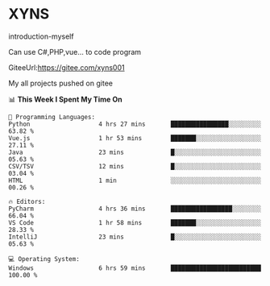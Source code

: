 # XYNS
introduction-myself

Can use C#,PHP,vue... to code program

GiteeUrl:https://gitee.com/xyns001

My all projects pushed on gitee

<!--START_SECTION:waka-->
📊 **This Week I Spent My Time On** 

```text
💬 Programming Languages: 
Python                   4 hrs 27 mins       ████████████████░░░░░░░░░   63.82 % 
Vue.js                   1 hr 53 mins        ███████░░░░░░░░░░░░░░░░░░   27.11 % 
Java                     23 mins             █░░░░░░░░░░░░░░░░░░░░░░░░   05.63 % 
CSV/TSV                  12 mins             █░░░░░░░░░░░░░░░░░░░░░░░░   03.04 % 
HTML                     1 min               ░░░░░░░░░░░░░░░░░░░░░░░░░   00.26 % 

🔥 Editors: 
PyCharm                  4 hrs 36 mins       █████████████████░░░░░░░░   66.04 % 
VS Code                  1 hr 58 mins        ███████░░░░░░░░░░░░░░░░░░   28.33 % 
IntelliJ                 23 mins             █░░░░░░░░░░░░░░░░░░░░░░░░   05.63 % 

💻 Operating System: 
Windows                  6 hrs 59 mins       █████████████████████████   100.00 % 
```


<!--END_SECTION:waka-->
